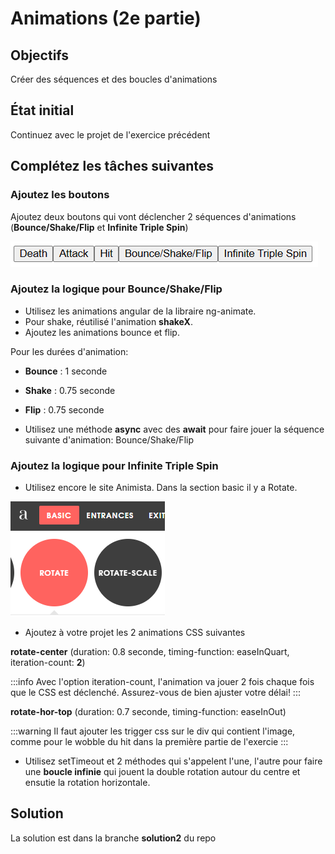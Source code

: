 # Animations (2e partie)

## Objectifs
Créer des séquences et des boucles d'animations

## État initial

Continuez avec le projet de l'exercice précédent

## Complétez les tâches suivantes

### Ajoutez les boutons

Ajoutez deux boutons qui vont déclencher 2 séquences d'animations (**Bounce/Shake/Flip** et **Infinite Triple Spin**)

![alt text](image-3.png)

### Ajoutez la logique pour Bounce/Shake/Flip

- Utilisez les animations angular de la libraire ng-animate.
- Pour shake, réutilisé l'animation **shakeX**.
- Ajoutez les animations bounce et flip.

Pour les durées d'animation:

- **Bounce** : 1 seconde
- **Shake** : 0.75 seconde
- **Flip** : 0.75 seconde

- Utilisez une méthode **async** avec des **await** pour faire jouer la séquence suivante d'animation: Bounce/Shake/Flip

### Ajoutez la logique pour Infinite Triple Spin

- Utilisez encore le site Animista. Dans la section basic il y a Rotate.

![alt text](image-2.png)

- Ajoutez à votre projet les 2 animations CSS suivantes

**rotate-center** (duration: 0.8 seconde, timing-function: easeInQuart, iteration-count: **2**)

:::info
Avec l'option iteration-count, l'animation va jouer 2 fois chaque fois que le CSS est déclenché. Assurez-vous de bien ajuster votre délai!
:::

**rotate-hor-top** (duration: 0.7 seconde, timing-function: easeInOut)

:::warning
Il faut ajouter les trigger css sur le div qui contient l'image, comme pour le wobble du hit dans la première partie de l'exercie
:::

- Utilisez setTimeout et 2 méthodes qui s'appelent l'une, l'autre pour faire une **boucle infinie** qui jouent la double rotation autour du centre et ensutie la rotation horizontale.

## Solution

La solution est dans la branche **solution2** du repo
